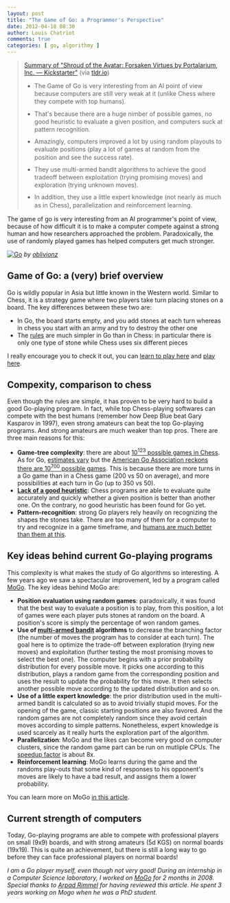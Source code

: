 ```yaml
---
layout: post
title: "The Game of Go: a Programmer's Perspective"
date: 2012-04-18 08:30
author: Louis Chatriot
comments: true
categories: [ go, algorithmy ]
---
```


<blockquote class="tldr-embed-widget" data-align="center">
<p>
<a href="http://tldr.io/tldrs/513a39234cf688202900007c/the-game-of-go-a-programmers-perspective-need-for-air" class="link-to-tldr-page" target="_blank">Summary of "Shroud of the Avatar: Forsaken Virtues by Portalarium, Inc. — Kickstarter"</a> (via <a href="http://tldr.io" target="_blank">tldr.io</a>)
<ul>
<li style="margin-bottom: 10px; line-height: 130%;">The Game of Go is very interesting from an AI point of view because computers are still very weak at it (unlike Chess where they compete with top humans).</li>
<li style="margin-bottom: 10px; line-height: 130%;">That's because there are a huge nimber of possible games, no good heuristic to evaluate a given position, and computers suck at pattern recognition.</li>
<li style="margin-bottom: 10px; line-height: 130%;">Amazingly, computers improved a lot by using random playouts to evaluate positions (play a lot of games at random from the position and see the success rate).</li>
<li style="margin-bottom: 10px; line-height: 130%;">They use multi-armed bandit algorithms to achieve the good tradeoff between exploitation (trying promising moves) and exploration (trying unknown moves).</li>
<li style="margin-bottom: 10px; line-height: 130%;">In addition, they use a little expert knowledge (not nearly as much as in Chess), parallelization and reinforcement learning.</li>
</ul>
</p>
</blockquote>
<script async src="//tldr.io/embed/widget-embed.js" charset="utf-8"></script>



The game of go is very interesting from an AI programmer's point of
view, because of how difficult it is to make a computer compete against
a strong human and how researchers approached the problem. Paradoxically, the use of randomly played games has helped computers get much stronger.  


[![Go](http://farm1.staticflickr.com/134/322662164_0260e91add_n.jpg)](http://www.flickr.com/photos/92544159@N00/322662164/)
*by [oblivionz](http://www.flickr.com/photos/obli/ "Author")*  


## Game of Go: a (very) brief overview
Go is wildly popular in Asia but little known in the Western world. Similar to Chess, it is a strategy game where two players take
turn placing stones on a board. The key differences between these
two are:  

* In Go, the board starts empty, and you add stones at each turn whereas in
  chess you start with an army and try to destroy the other one
* The [rules](http://senseis.xmp.net/?RulesOfGoIntroductory) are much simpler in Go than in Chess: in particular there is only one type of stone while Chess uses six different pieces

I really encourage you to check it out, you can [learn to play here](http://senseis.xmp.net/?RulesOfGoIntroductory) and [play here](http://www.gokgs.com/).


## Compexity, comparison to chess
Even though the rules are simple, it has proven to be very hard to
build a good Go-playing program. In fact, while top Chess-playing
softwares can compete with the best humans (remember how Deep Blue beat
Gary Kasparov in 1997), even strong amateurs can beat the top Go-playing
programs. And strong amateurs are much weaker than top pros. There are three main reasons for this:  

* **Game-tree complexity**: there are about [10<sup>123</sup> possible games
  in Chess](http://en.wikipedia.org/wiki/Shannon_number). As for Go,
[estimates vary](http://en.wikipedia.org/wiki/Go_and_mathematics) but
the [American Go Association reckons there are 10<sup>700</sup> possible
games](http://www.usgo.org/resources/topten.html). This is because there
are more turns in a Go game than in a Chess game (200 vs 50 on average),
and more possibilities at each turn in Go (up to 350 vs 50).
* **[Lack of a good heuristic](http://en.wikipedia.org/wiki/Evaluation_function)**: Chess programs are able to evaluate quite accurately and quickly whether a given position is better than another one. On the contrary, no good heuristic has been found for Go yet.
* **Pattern-recognition**: strong Go players rely heavily on recognizing
  the shapes the stones take. There are too many of them for a computer
to try and recognize in a game timeframe, and [humans are much better than them at this](http://curiosity.discovery.com/question/humans-better-than-computers).  


## Key ideas behind current Go-playing programs
This complexity is what makes the study of Go algorithms so interesting.
A few years ago we saw a spectacular improvement, led by a
program called [MoGo](http://www.lri.fr/~teytaud/mogo.html). The key
ideas behind MoGo are:  

* **Position evaluation using random games**: paradoxically, it was
  found that the best way to evaluate a position is to play, from this
position, a lot of games were each player puts stones at random
on the board. A position's score is simply the percentage of won
random games.
* **Use of [multi-armed bandit](http://en.wikipedia.org/wiki/Multi-armed_bandit) algorithms** to decrease the branching factor (the number of moves the program has to consider at each turn). The goal here is to optimize the trade-off between exploration (trying new moves) and exploitation (further testing the most promising moves to select the best one). The computer begins with a prior probability distribution for every possible move. It picks one according to this distribution, plays a random game from the corresponding position and uses the result to update the probability for this move. It then selects another possible move according to the updated distribution and so on.
* **Use of a little expert knowledge**: the prior distribution used in the
multi-armed bandit is calculated so as to avoid trivially stupid moves.
For the opening of the game, classic starting positions are also
favored. And the random games are not completely random since they avoid
certain moves according to simple patterns. Nonetheless, expert
knowledge is used scarcely as it really hurts the exploration part of
the algorithm.
* **Parallelization**: MoGo and the likes can become very good on
  computer clusters, since the random game part can be run on mutliple
CPUs. The [speedup factor](http://en.wikipedia.org/wiki/Amdahl's_law) is
about 8x.
* **Reinforcement learning**: MoGo learns during the game and the
  randoms play-outs that some kind of responses to his opponent's moves are likely to have a bad
result, and assigns them a lower probability.  

You can learn more on MoGo [in this article](http://www.pleinsud.u-psud.fr/specialR2008/en/12_GOthique.pdf).  


## Current strength of computers
Today, Go-playing programs are able to compete with professional players on small (9x9) boards, and with strong amateurs (5d KGS) on normal boards (19x19). This is quite an achievement, but there is still a long way to go before they can face professional players on normal boards!



*I am a Go player myself, even though not very good! During an
internship in a Computer Science laboratory, I worked on [MoGo](http://www.lri.fr/~teytaud/mogo.html) for 2 months in 2008.*  
*Special thanks to [Arpad Rimmel](http://www.linkedin.com/pub/arpad-rimmel/b/9a7/847) for having reviewed this article. He spent 3 years working on Mogo when he was a PhD student.*
